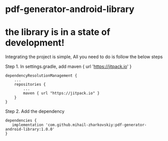 # pdf-generator-android-library
# the library is in a state of development!

Integrating the project is simple, All you need to do is follow the below steps

Step 1. In settings.gradle, add maven { url 'https://jitpack.io' }
```
dependencyResolutionManagement {
    ...
    repositories {
        ...
        maven { url "https://jitpack.io" }
    }
}

```
Step 2. Add the dependency
```
dependencies {
   implementation 'com.github.mihail-zharkovskiy:pdf-generator-android-library:1.0.0'
}
```
